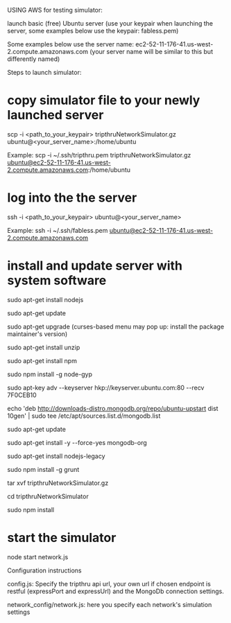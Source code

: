 
USING AWS for testing simulator:

launch basic (free) Ubuntu server 
(use your keypair when launching the server, some examples below use the keypair: fabless.pem)

Some examples below use the server name: ec2-52-11-176-41.us-west-2.compute.amazonaws.com
(your server name will be similar to this but differently named)


Steps to launch simulator:

# copy simulator file to your newly launched server
scp -i <path_to_your_keypair> tripthruNetworkSimulator.gz ubuntu@<your_server_name>:/home/ubuntu

Example:
scp -i ~/.ssh/tripthru.pem tripthruNetworkSimulator.gz ubuntu@ec2-52-11-176-41.us-west-2.compute.amazonaws.com:/home/ubuntu



# log into the the server
ssh -i <path_to_your_keypair> ubuntu@<your_server_name>

Example:
ssh -i ~/.ssh/fabless.pem ubuntu@ec2-52-11-176-41.us-west-2.compute.amazonaws.com



# install and update server with system software 
sudo apt-get install nodejs

sudo apt-get update

sudo apt-get upgrade 
(curses-based menu may pop up: install the package maintainer's version)

sudo apt-get install unzip

sudo apt-get install npm

sudo npm install -g node-gyp

sudo apt-key adv --keyserver hkp://keyserver.ubuntu.com:80 --recv 7F0CEB10

echo 'deb http://downloads-distro.mongodb.org/repo/ubuntu-upstart dist 10gen' | sudo tee /etc/apt/sources.list.d/mongodb.list

sudo apt-get update

sudo apt-get install -y --force-yes mongodb-org

sudo apt-get install nodejs-legacy

sudo npm install -g grunt

tar xvf tripthruNetworkSimulator.gz

cd tripthruNetworkSimulator

sudo npm install


# start the simulator

node start network.js

Configuration instructions

config.js: Specify the tripthru api url, your own url if chosen endpoint is restful (expressPort and expressUrl) and the MongoDb connection settings.

network_config/network.js: here you specify each network's simulation settings


